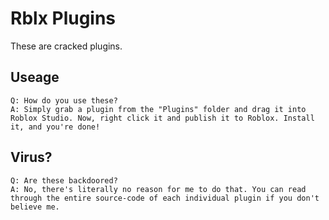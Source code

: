 # Rblx Plugins
These are cracked plugins.

## Useage

```
Q: How do you use these?
A: Simply grab a plugin from the "Plugins" folder and drag it into Roblox Studio. Now, right click it and publish it to Roblox. Install it, and you're done!
```

## Virus?

```
Q: Are these backdoored?
A: No, there's literally no reason for me to do that. You can read through the entire source-code of each individual plugin if you don't believe me.
```
